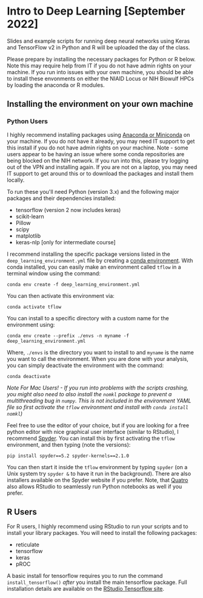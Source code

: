 # Intro to Deep Learning [September 2022]

Slides and example scripts for running deep neural networks using Keras and TensorFlow v2 in Python and R will be uploaded the day of the class.

Please prepare by installing the necessary packages for Python or R below. Note this may require help from IT if you do not have admin rights on your machine. If you run into issues with your own machine, you should be able to install these envonments on either the NIAID Locus or NIH Biowulf HPCs by loading the anaconda or R modules. 

## Installing the environment on your own machine

### Python Users

I highly recommend installing packages using [Anaconda or Miniconda](https://repo.anaconda.com/) on your machine. If you do not have it already, you may need IT support to get this install if you do not have admin rights on your machine. Note - some users appear to be having an issue where some conda repositories are being blocked on the NIH network. If you run into this, please try logging out of the VPN and installing again. If you are not on a laptop, you may need IT support to get around this or to download the packages and install them locally.


To run these you'll need Python (version 3.x) and the following major packages and their dependencies installed:
  * tensorflow (version 2 now includes keras)
  * scikit-learn
  * Pillow
  * scipy
  * matplotlib
  * keras-nlp [only for intermediate course]
 
I recommend installing the specific package versions listed in the `deep_learning_environment.yml` file by creating a [conda environment](https://conda.io/projects/conda/en/latest/user-guide/tasks/manage-environments.html). With conda installed, you can easily make an environment called `tflow` in a terminal window using the command:

`conda env create -f deep_learning_environment.yml`

You can then activate this environment via:

`conda activate tflow`

You can install to a specific directory with a custom name for the environment using:

`conda env create --prefix ./envs -n myname -f deep_learning_environment.yml`

Where, `./envs` is the directory you want to install to and `myname` is the name you want to call the environment. When you are done with your analysis, you can simply deactivate the environment with the command:

`conda deactivate`

*Note For Mac Users! - If you run into problems with the scripts crashing, you might also need to also install the `nomkl` package to prevent a multithreading bug in `numpy`. This is not included in the environment YAML file so first activate the `tflow` environment and install with `conda install nomkl`)*

Feel free to use the editor of your choice, but if you are looking for a free python editor with nice graphical user interface (similar to RStudio), I recommend [Spyder](https://www.spyder-ide.org/). You can install this by first activating the `tflow` environment, and then typing (note the versions):

`pip install spyder==5.2 spyder-kernels==2.1.0`

You can then start it inside the `tflow` environment by typing `spyder` (on a Unix system try `spyder &` to have it run in the background). There are also installers available on the Spyder website if you prefer. Note, that [Quatro](https://quarto.org/docs/tools/rstudio.html) also allows RStudio to seamlessly run Python notebooks as well if you prefer.

## R Users

For R users, I highly recommend using RStudio to run your scripts and to install your library packages. You will need to install the following packages:
  * reticulate
  * tensorflow
  * keras
  * pROC

A basic install for tensorflow requires you to run the command `install_tensorflow()` *after* you install the main tensorflow package. Full installation details are available on the [RStudio Tensorflow site](https://tensorflow.rstudio.com/install/).  
